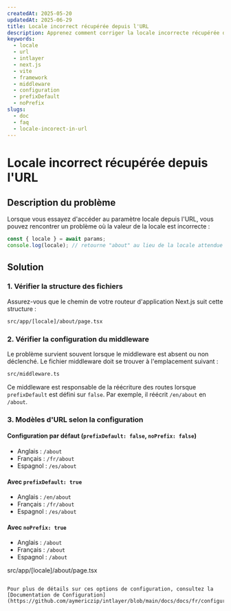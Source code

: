 ```yaml
---
createdAt: 2025-05-20
updatedAt: 2025-06-29
title: Locale incorrect récupérée depuis l'URL
description: Apprenez comment corriger la locale incorrecte récupérée depuis l'URL.
keywords:
  - locale
  - url
  - intlayer
  - next.js
  - vite
  - framework
  - middleware
  - configuration
  - prefixDefault
  - noPrefix
slugs:
  - doc
  - faq
  - locale-incorect-in-url
---
```


# Locale incorrect récupérée depuis l'URL

## Description du problème

Lorsque vous essayez d'accéder au paramètre locale depuis l'URL, vous pouvez rencontrer un problème où la valeur de la locale est incorrecte :

```js
const { locale } = await params;
console.log(locale); // retourne "about" au lieu de la locale attendue
```

## Solution

### 1. Vérifier la structure des fichiers

Assurez-vous que le chemin de votre routeur d'application Next.js suit cette structure :

```bash
src/app/[locale]/about/page.tsx
```

### 2. Vérifier la configuration du middleware

Le problème survient souvent lorsque le middleware est absent ou non déclenché. Le fichier middleware doit se trouver à l'emplacement suivant :

```bash
src/middleware.ts
```

Ce middleware est responsable de la réécriture des routes lorsque `prefixDefault` est défini sur `false`. Par exemple, il réécrit `/en/about` en `/about`.

### 3. Modèles d'URL selon la configuration

#### Configuration par défaut (`prefixDefault: false`, `noPrefix: false`)

- Anglais : `/about`
- Français : `/fr/about`
- Espagnol : `/es/about`

#### Avec `prefixDefault: true`

- Anglais : `/en/about`
- Français : `/fr/about`
- Espagnol : `/es/about`

#### Avec `noPrefix: true`

- Anglais : `/about`
- Français : `/about`
- Espagnol : `/about`

src/app/[locale]/about/page.tsx

```

Pour plus de détails sur ces options de configuration, consultez la [Documentation de Configuration](https://github.com/aymericzip/intlayer/blob/main/docs/docs/fr/configuration.md).
```
